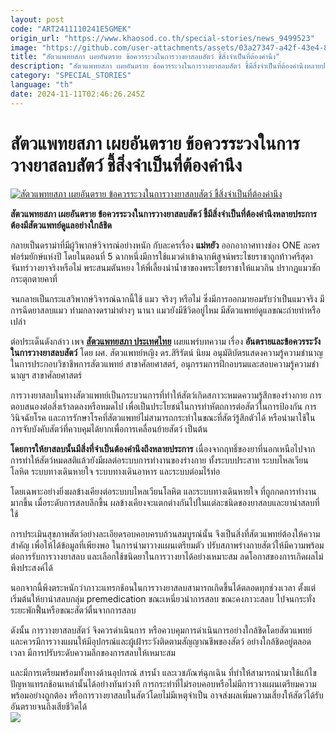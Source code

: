 ```yaml
---
layout: post
code: "ART2411110241E5GMEK"
origin_url: "https://www.khaosod.co.th/special-stories/news_9499523"
image: "https://github.com/user-attachments/assets/03a27347-a42f-43e4-8071-c0bc12daa3d9"
title: "สัตวแพทยสภา เผยอันตราย ข้อควรระวงในการวางยาสลบสัตว์ ชี้สิ่งจำเป็นที่ต้องคำนึง"
description: "สัตวแพทยสภา เผยอันตราย ข้อควรระวงในการวางยาสลบสัตว์ ชี้มีสิ่งจำเป็นที่ต้องคำนึงหลายประการ ต้องมีสัตวแพทย์ดูแลอย่างใกล้ชิด"
category: "SPECIAL_STORIES"
language: "th"
date: 2024-11-11T02:46:26.245Z
---
```


# สัตวแพทยสภา เผยอันตราย ข้อควรระวงในการวางยาสลบสัตว์ ชี้สิ่งจำเป็นที่ต้องคำนึง

[![สัตวแพทยสภา เผยอันตราย ข้อควรระวงในการวางยาสลบสัตว์ ชี้สิ่งจำเป็นที่ต้องคำนึง](https://www.khaosod.co.th/wpapp/uploads/2024/11/cat-3.jpg "สัตวแพทยสภา เผยอันตราย ข้อควรระวงในการวางยาสลบสัตว์ ชี้สิ่งจำเป็นที่ต้องคำนึง")](https://www.khaosod.co.th/wpapp/uploads/2024/11/cat-3.jpg)

**สัตวแพทยสภา เผยอันตราย ข้อควรระวงในการวางยาสลบสัตว์ ชี้มีสิ่งจำเป็นที่ต้องคำนึงหลายประการ ต้องมีสัตวแพทย์ดูแลอย่างใกล้ชิด**

กลายเป็นดราม่าที่มีผู้วิพากษ์วิจารณ์อย่างหนัก กับละครเรื่อง **แม่หยัว** ออกอากาศทางช่อง ONE ละครฟอร์มยักษ์แห่งปี โดยในตอนที่ 5 ฉากหนึ่งมีการใช้แมวดำเข้าฉากพิสูจน์พระไชยราชาถูกท้าวศรีสุดาจันทร์วางยาจริงหรือไม่ พระสนมตันหยง ให้พี่เลี้ยงนำน้ำชาของพระไชยราชาให้แมวกิน ปรากฏแมวชักกระตุกตายคาที่

จนกลายเป็นกระแสวิพากษ์วิจารณ์ฉากนี้ใช้ แมว จริงๆ หรือไม่ ซึ่งมีการออกมายอมรับว่าเป็นแมวจริง มีการฉีดยาสลบแมว ท่ามกลางดราม่าต่างๆ นานา แมวยังมีชีวิตอยู่ไหม มีสัตวแพทย์ดูแลขณะถ่ายทำหรือเปล่า

ต่อประเด็นดังกล่าว เพจ **[สัตวแพทยสภา ประเทศไทย](https://www.facebook.com/@vetcouncil/?__cft__[0]=AZXlfwTPs5HKrvWCwkLzj7Jfi_8UwVS2ewhlAzjRRZak_qQGlSOLjhdgyPwM1w52AgTnbrP2PaG8AWGme2prTOJFvS6vjxTvQeSnGevpAXIeL13OQWaHr63iXLyuRPZIsQXk8T_3nrzdNWmwRyR1epAqIMlzuhr7SjrDtA9YeqayPntVAmwQ0e-eb5rYQmLttRaS1OoE2TR790H_vjlbslbfe43dZoarouby8_gEz9kk_g&__tn__=-UC*F)** เผยแพร่บทความ เรื่อง **อันตรายและข้อควรระวังในการวางยาสลบสัตว์** โดย ผศ. สัตวแพทย์หญิง ดร.สิริรัตน์ นิยม อนุมัติบัตรแสดงความรู้ความชำนาญในการประกอบวิชาชีพการสัตวแพทย์ สาขาศัลยศาสตร์, อนุกรรมการฝึกอบรมและสอบความรู้ความชำนาญฯ สาขาศัลยศาสตร์

การวางยาสลบในทางสัตวแพทย์เป็นกระบวนการที่ทำให้สัตว์เกิดสภาวะหมดความรู้สึกของร่างกาย การตอบสนองต่อสิ่งเร้าลดลงหรือหมดไป เพื่อเป็นประโยชน์ในการทำหัตถการต่อสัตว์ในการป้องกัน การวินิจฉัยโรค และการรักษาโรคที่สัตวแพทย์ไม่สามารถกระทำในขณะที่สัตว์รู้สึกตัวได้ หรือนำมาใช้ในการจับบังคับสัตว์ที่ควบคุมได้ยากเพื่อการเคลื่อนย้ายสัตว์ เป็นต้น

**โดยการให้ยาสลบนั้นมีสิ่งที่จำเป็นต้องคำนึงถึงหลายประการ** เนื่องจากฤทธิ์ของยาที่นอกเหนือไปจากการทำให้สัตว์หมดสติแล้วยังมีผลต่อระบบการทำงานของร่างกาย ทั้งระบบประสาท ระบบไหลเวียนโลหิต ระบบทางเดินหายใจ ระบบทางเดินอาหาร และระบบต่อมไร้ท่อ

โดยเฉพาะอย่างยิ่งผลข้างเคียงต่อระบบบไหลเวียนโลหิต และระบบทางเดินหายใจ ที่ถูกกดการทำงานมากขึ้น เมื่อระดับการสลบลึกขึ้น ผลข้างเคียงจะแตกต่างกันไปในแต่ละชนิดของยาสลบและยานำสลบที่ใช้

การประเมินสุขภาพสัตว์อย่างละเอียดรอบคอบครบถ้วนสมบูรณ์นั้น จึงเป็นสิ่งที่สัตวแพทย์ต้องให้ความสำคัญ เพื่อให้ได้ข้อมูลที่เพียงพอ ในการนำมาวางแผนเตรียมตัว ปรับสภาพร่างกายสัตว์ให้มีความพร้อมต่อการรับการวางยาสลบ และเลือกใช้ชนิดยาในการวางยาได้อย่างเหมาะสม ลดโอกาสของการเกิดผลไม่พึงประสงค์ได้

นอกจากนี้พึงตระหนักว่าภาวะแทรกช้อนในการวางยาสลบสามารถเกิดขึ้นได้ตลอดทุกช่วงเวลา ตั้งแต่เริ่มต้นให้ยานำสลบกลุ่ม premedication ขณะเหนี่ยวนำการสลบ ขณะคงภาวะสลบ ไปจนกระทั่งระยะพักฟื้นหรือขณะสัตว์ตื่นจากการสลบ

ดังนั้น การวางยาสลบสัตว์ จึงควรดำเนินการ หรือควบคุมการดำเนินการอย่างใกล้ชิดโดยสัตวแพทย์ และควรมีการวางแผนให้มีอุปกรณ์และผู้เฝ้าระวังติดตามสัญญาณชีพของสัตว์ อย่างใกล้ชิดอยู่ตลอดเวลา มีการปรับระดับความลึกของการสลบให้เหมาะสม

และมีการเตรียมพร้อมทั้งทางด้านอุปกรณ์ สารน้ำ และเวชภัณฑ์ฉุกเฉิน ที่ทำให้สามารถนำมาใช้แก้ไขปัญหาแทรกช้อนเหล่านั้นได้อย่างทันท่วงที การกระทำที่ไม่รอบคอบหรือไม่มีการวางแผนเตรียมความพร้อมอย่างถูกต้อง หรือการวางยาสลบในสัตว์โดยไม่มีเหตุจำเป็น อาจส่งผลเพิ่มความเสี่ยงให้สัตว์ได้รับอันตรายจนถึงเสียชีวิตได้  
[![](https://www.khaosod.co.th/wpapp/uploads/2024/11/465672781_952089960279230_8839436871294675857_n-538x696.jpg)](https://www.khaosod.co.th/wpapp/uploads/2024/11/465672781_952089960279230_8839436871294675857_n.jpg)